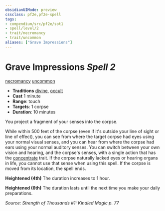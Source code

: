 ```yaml
---
obsidianUIMode: preview
cssclass: pf2e,pf2e-spell
tags:
- compendium/src/pf2e/sot1
- spell/level/2
- trait/necromancy
- trait/uncommon
aliases: ["Grave Impressions"]
---
```

# Grave Impressions *Spell 2*   
[necromancy](rules/traits/necromancy.md "Necromancy School Trait")  [uncommon](rules/traits/uncommon.md "Uncommon Rarity Trait")  

- **Traditions** [divine](rules/traits/divine.md "Divine Tradition Trait"), [occult](rules/traits/occult.md "Occult Tradition Trait")
- **Cast** 1 minute 
- **Range**: touch
- **Targets**: 1 corpse
- **Duration**: 10 minutes

You project a fragment of your senses into the corpse.

While within 500 feet of the corpse (even if it's outside your line of sight or line of effect), you can see from where the target corpse had eyes using your normal visual senses, and you can hear from where the corpse had ears using your normal auditory senses. You can switch between your own vision and hearing, and the corpse's senses, with a single action that has the [concentrate](rules/traits/concentrate.md "Concentrate Action & Ability Trait") trait. If the corpse naturally lacked eyes or hearing organs in life, you cannot use that sense when using this spell. If the corpse is moved from its location, the spell ends.

**Heightened (4th)** The duration increases to 1 hour.

**Heightened (6th)** The duration lasts until the next time you make your daily preparations.

*Source: Strength of Thousands #1: Kindled Magic p. 77*